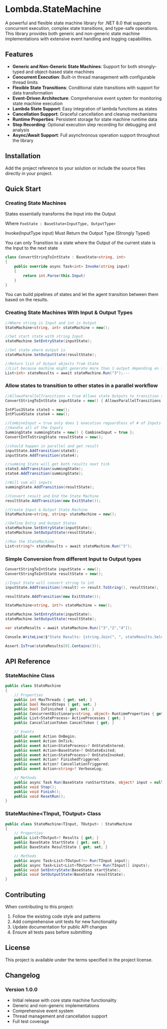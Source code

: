 # Lombda.StateMachine

A powerful and flexible state machine library for .NET 8.0 that supports concurrent execution, complex state transitions, and type-safe operations. This library provides both generic and non-generic state machine implementations with extensive event handling and logging capabilities.

## Features

- **Generic and Non-Generic State Machines**: Support for both strongly-typed and object-based state machines
- **Concurrent Execution**: Built-in thread management with configurable thread limits
- **Flexible State Transitions**: Conditional state transitions with support for data transformation
- **Event-Driven Architecture**: Comprehensive event system for monitoring state machine execution
- **Lambda State Support**: Easy integration of lambda functions as states
- **Cancellation Support**: Graceful cancellation and cleanup mechanisms
- **Runtime Properties**: Persistent storage for state machine runtime data
- **Step Recording**: Optional execution step recording for debugging and analysis
- **Async/Await Support**: Full asynchronous operation support throughout the library

## Installation

Add the project reference to your solution or include the source files directly in your project.

## Quick Start

### Creating State Machines

States essentially transforms the Input into the Output

Where `FooState : BaseState<InputType, OutputType>`

Invoke(InputType input) Must Return the Output Type (Strongly Typed)

You can only Transition to a state where the Output of the current state is the Input to the next state
```csharp
class ConvertStringToIntState : BaseState<string, int>
{
    public override async Task<int> Invoke(string input)
    {
        return int.Parse(this.Input)
    }
}
```

You can build pipelines of states and let the agent transition between them based on the results.

### Creating State Machines With Input & Output Types
```csharp
//Where string is Input and int is Output
StateMachine<string, int> stateMachine = new();

//Set start state with string Input
stateMachine.SetEntryState(inputState);

//Set state where output is
stateMachine.SetOutputState(resultState);

//Return list of Output objects from State 
//List because machine might generate more than 1 output depending on flow
List<int> stateResults = await stateMachine.Run("3");---
```
### Allow states to transition to other states in a parallel workflow 
```csharp
//AllowsParallelTransitions = true Allows state Outputs to transition to all states that meet the criteria
ConvertStringToIntState inputState = new() { AllowsParallelTransitions = true };

IntPlus3State state3 = new();
IntPlus4State state4 = new();

//CombineInput = true only does 1 execution reguardless of # of Inputs
//Handle all of the Inputs
SummingState summingState = new() { CombineInput = true };
ConvertIntToStringState resultState = new();

//should happen in parallel and get result
inputState.AddTransition(state3);
inputState.AddTransition(state4);

//summing State will get both results next tick
state3.AddTransition(summingState);
state4.AddTransition(summingState);

//Will sum all inputs 
summingState.AddTransition(resultState);

//Convert result and End the State Machine 
resultState.AddTransition(new ExitState());

//Create Input & Output State Machine
StateMachine<string, string> stateMachine = new();

//Define Entry and Output States
stateMachine.SetEntryState(inputState);
stateMachine.SetOutputState(resultState);

//Run the StateMachine
List<string?> stateResults = await stateMachine.Run("3");
```

### Simple Conversion from different Input to Output types

```csharp
ConvertStringToIntState inputState = new();
ConvertStringToIntState resultState = new();

//Input State will convert string to int
inputState.AddTransition((result) => result.ToString(), resultState);

resultState.AddTransition(new ExitState());

StateMachine<string, int?> stateMachine = new();

stateMachine.SetEntryState(inputState);
stateMachine.SetOutputState(resultState);

var stateResults = await stateMachine.Run(["3","2","4"]);

Console.WriteLine($"State Results: {string.Join(", ", stateResults.Select(r => string.Join(", ", r)))}");

Assert.IsTrue(stateResults[0].Contains(3));
```

## API Reference

### StateMachine Class
```csharp
public class StateMachine
{
    // Properties
    public int MaxThreads { get; set; }
    public bool RecordSteps { get; set; }
    public bool IsFinished { get; set; }
    public ConcurrentDictionary<string, object> RuntimeProperties { get; set; }
    public List<StateProcess> ActiveProcesses { get; }
    public CancellationToken CancelToken { get; }

    // Events
    public event Action OnBegin;
    public event Action OnTick;
    public event Action<StateProcess>? OnStateEntered;
    public event Action<BaseState>? OnStateExited;
    public event Action<StateProcess>? OnStateInvoked;
    public event Action? FinishedTriggered;
    public event Action? CancellationTriggered;
    public event Action<string>? VerboseLog;

    // Methods
    public async Task Run(BaseState runStartState, object? input = null);
    public void Stop();
    public void Finish();
    public void ResetRun();
}
```

### StateMachine<TInput, TOutput> Class
```csharp
public class StateMachine<TInput, TOutput> : StateMachine
{
    // Properties
    public List<TOutput>? Results { get; }
    public BaseState StartState { get; set; }
    public BaseState ResultState { get; set; }

    // Methods
    public async Task<List<TOutput?>> Run(TInput input);
    public async Task<List<List<TOutput?>>> Run(TInput[] inputs);
    public void SetEntryState(BaseState startState);
    public void SetOutputState(BaseState resultState);
}
```

## Contributing

When contributing to this project:

1. Follow the existing code style and patterns
2. Add comprehensive unit tests for new functionality
3. Update documentation for public API changes
4. Ensure all tests pass before submitting

## License

This project is available under the terms specified in the project license.

## Changelog

### Version 1.0.0
- Initial release with core state machine functionality
- Generic and non-generic implementations
- Comprehensive event system
- Thread management and cancellation support
- Full test coverage
